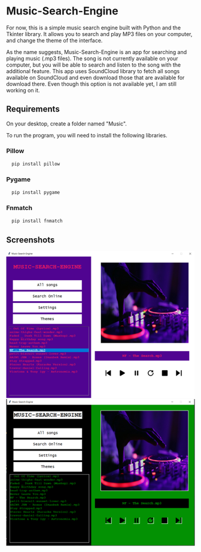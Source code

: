 
# Music-Search-Engine
For now, this is a simple music search engine built with Python and the Tkinter library. It allows you to search and play MP3 files on your computer, and change the theme of the interface.

As the name suggests, Music-Search-Engine is an app for searching and playing music (.mp3 files). The song is not currently available on your computer, but you will be able to search and listen to the song with the additional feature. This app uses SoundCloud library to fetch all songs available on SoundCloud and even download those that are available for download there. Even though this option is not available yet, I am still working on it.





## Requirements

On your desktop, create a folder named "Music". 

To run the program, you will need to install the following libraries.


### Pillow

```bash
  pip install pillow
```

### Pygame
```bash
  pip install pygame
```

### Fnmatch
```bash
  pip install fnmatch
```

## Screenshots

![alt text](./assets/music01.png)
![alt text](./assets/music02.png)




